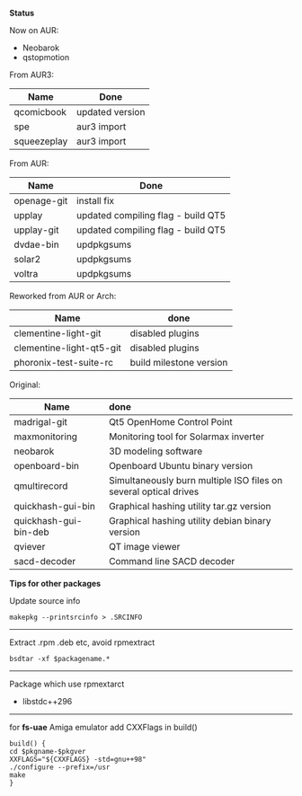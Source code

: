 **Status**

Now on AUR:

* Neobarok
* qstopmotion

From AUR3: 

| Name        | Done            |
| ----------- | --------------- |
| qcomicbook  | updated version |
| spe         | aur3 import     |
| squeezeplay | aur3 import     |

From AUR: 

| Name        | Done                               |
| ----------- | ---------------------------------- |
| openage-git | install fix                        |
| upplay      | updated compiling flag - build QT5 |
| upplay-git  | updated compiling flag - build QT5 |
| dvdae-bin   | updpkgsums                         |
| solar2      | updpkgsums                         |
| voltra      | updpkgsums                         |

Reworked from AUR or Arch:

| Name                     | done                    |
| ------------------------ | ----------------------- |
| clementine-light-git     | disabled plugins        |
| clementine-light-qt5-git | disabled plugins        |
| phoronix-test-suite-rc   | build milestone version |

Original:

| Name                  | done                                     |
| --------------------- | :--------------------------------------- |
| madrigal-git          | Qt5 OpenHome Control Point               |
| maxmonitoring         | Monitoring tool for Solarmax inverter    |
| neobarok              | 3D modeling software                     |
| openboard-bin         | Openboard Ubuntu binary version          |
| qmultirecord          | Simultaneously burn multiple ISO files on several optical drives |
| quickhash-gui-bin     | Graphical hashing utility tar.gz version |
| quickhash-gui-bin-deb | Graphical hashing utility debian binary version |
| qviever               | QT image viewer                          |
| sacd-decoder          | Command line SACD decoder                |

**Tips for other packages**

Update source info

    makepkg --printsrcinfo > .SRCINFO
***

Extract .rpm .deb etc, avoid rpmextract

    bsdtar -xf $packagename.*
***

Package which use rpmextarct

* libstdc++296

***

for **fs-uae** Amiga emulator add CXXFlags in build()

	build() {
	cd $pkgname-$pkgver
	XXFLAGS="${CXXFLAGS} -std=gnu++98"
	./configure --prefix=/usr
	make 
	}
